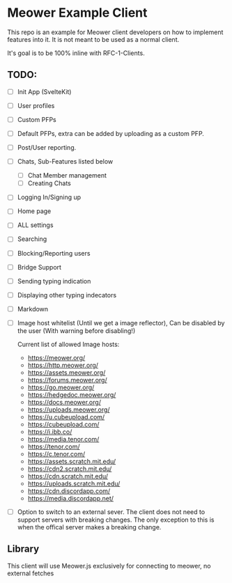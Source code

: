 # Meower Example Client

This repo is an example for Meower client developers on how to implement features into it. It is not meant to be used as a normal client.

It's goal is to be 100% inline with RFC-1-Clients.

## TODO:

- [ ] Init App (SvelteKit)
- [ ] User profiles 
- [ ] Custom PFPs 
- [ ] Default PFPs, extra can be added by uploading as a custom PFP.
- [ ] Post/User reporting.
- [ ] Chats, Sub-Features listed below
    - [ ] Chat Member management 
    - [ ] Creating Chats
- [ ] Logging In/Signing up
- [ ] Home page
- [ ] ALL settings
- [ ] Searching 
- [ ] Blocking/Reporting users
- [ ] Bridge Support
- [ ] Sending typing indication
- [ ] Displaying other typing indecators 
- [ ] Markdown 
- [ ] Image host whitelist (Until we get a image reflector), Can be disabled by the user (With warning before disabling!)
    
    Current list of allowed Image hosts:
    - https://meower.org/
    - https://http.meower.org/
    - https://assets.meower.org/
    - https://forums.meower.org/
    - https://go.meower.org/  
    - https://hedgedoc.meower.org/
    - https://docs.meower.org/
    - https://uploads.meower.org/ 
    - https://u.cubeupload.com/
    - https://cubeupload.com/
    - https://i.ibb.co/
    - https://media.tenor.com/
    - https://tenor.com/
    - https://c.tenor.com/
    - https://assets.scratch.mit.edu/
    - https://cdn2.scratch.mit.edu/
    - https://cdn.scratch.mit.edu/
    - https://uploads.scratch.mit.edu/
    - https://cdn.discordapp.com/
    - https://media.discordapp.net/
- [ ] Option to switch to an external sever.
    The client does not need to support servers with breaking changes. The only exception to this is when the offical server makes a breaking change.       


## Library

This client will use Meower.js exclusively for connecting to meower, no external fetches
